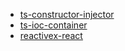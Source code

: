 - [ts-constructor-injector](https://github.com/IgorBabkin/service-locator/tree/master/packages/injector)
- [ts-ioc-container](https://github.com/IgorBabkin/service-locator/tree/master/packages/ts-ioc-container)
- [reactivex-react](https://github.com/IgorBabkin/service-locator/tree/master/packages/reactivex-react)

